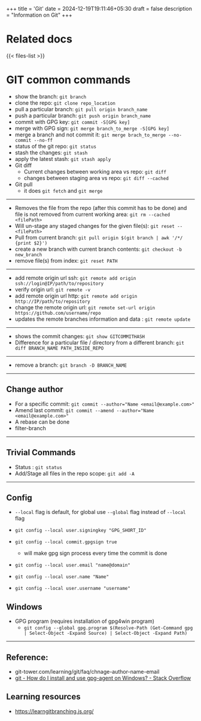+++
title = 'Git'
date = 2024-12-19T19:11:46+05:30
draft = false
description = "Information on Git"
+++

# Related docs

{{< files-list >}}

# GIT common commands

- show the branch: `git branch`
- clone the repo: `git clone repo_location`
- pull a particular branch: `git pull origin branch_name`
- push a particular branch: `git push origin branch_name`
- commit with GPG key: `git commit -S[GPG key]`
- merge with GPG sign: `git merge branch_to_merge -S[GPG key]`
- merge a branch and not commit it: `git merge brach_to_merge --no-commit --no-ff`
- status of the git repo: `git status`
- stash the changes: `git stash`
- apply the latest stash: `git stash apply`
- Git diff
  - Current changes between working area vs repo: `git diff`
  - changes between staging area vs repo: `git diff --cached`
- Git pull
  - it does `git fetch` and `git merge`

----

- Removes the file from the repo (after this commit has to be done) and file is not removed from current working area:  `git rm --cached <filePath>`
- Will un-stage any staged changes for the given file(s): `git reset -- <filePath>`
- Pull from current branch: `git pull origin $(git branch | awk '/*/ {print $2}')`
- create a new branch with current branch contents: `git checkout -b new_branch`
- remove file(s) from  index: `git reset PATH`

----

- add remote origin url ssh: `git remote add origin ssh://login@IP/path/to/repository`
- verify origin url: `git remote -v`
- add remote origin url http: `git remote add origin http://IP/path/to/repository`
- change the remote origin url: `git remote set-url origin https://github.com/username/repo`
- updates the remote branches information and data : `git remote update`
----

- shows the commit changes: `git show GITCOMMITHASH`
- Difference for a particular file / directory from a different branch: `git diff BRANCH_NAME PATH_INSIDE_REPO`

----

- remove a branch: `git branch -D BRANCH_NAME`

----

## Change author

- For a specific commit: `git commit --author="Name <email@example.com>"`
- Amend last commit: `git commit --amend --author="Name <email@example.com>"`
- A rebase can be done
- filter-branch

----

## Trivial Commands

- Status : `git status`
- Add/Stage all files in the repo scope: `git add -A`

---

## Config

- `--local` flag is default, for global use `--global` flag instead of `--local` flag

- `git config --local user.signingkey "GPG_SHORT_ID"`
- `git config --local commit.gpgsign true`
  - will make gpg sign process every time the commit is done
- `git config --local user.email "name@domain"`
- `git config --local user.name "Name"`
- `git config --local user.username "username"`

## Windows
- GPG program (requires installation of gpg4win program)
  - `git config --global gpg.program $(Resolve-Path (Get-Command gpg | Select-Object -Expand Source) | Select-Object -Expand Path)`
---

## Reference:
- git-tower.com/learning/git/faq/chnage-author-name-email
- [git - How do I install and use gpg-agent on Windows? - Stack Overflow](https://stackoverflow.com/questions/50332885/how-do-i-install-and-use-gpg-agent-on-windows)


## Learning resources

- https://learngitbranching.js.org/
